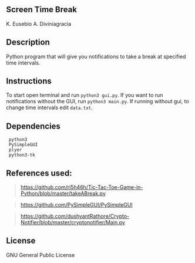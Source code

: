 ## Screen Time Break

K. Eusebio
A. Diviniagracia

## Description
Python program that will give you notifications to take a break at specified time intervals.

## Instructions
To start open terminal and run `python3 gui.py`.
If you want to run notifications without the GUI, run `python3 main.py`.
If running without gui, to change time intervals edit `data.txt`.

## Dependencies
```
 python3
 PySimpleGUI
 plyer
 python3-tk
```
## References used:
> https://github.com/ri5h46h/Tic-Tac-Toe-Game-in-Python/blob/master/takeABreak.py

> https://github.com/PySimpleGUI/PySimpleGUI

> https://github.com/dushyantRathore/Crypto-Notifier/blob/master/cryptonotifier/Main.py

## License
GNU General Public License
